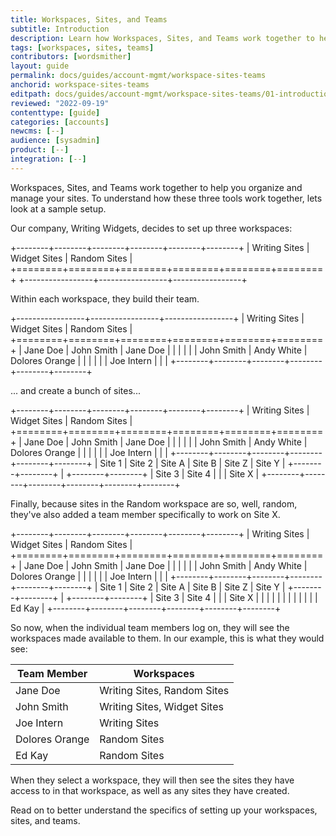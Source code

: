```yaml
---
title: Workspaces, Sites, and Teams
subtitle: Introduction
description: Learn how Workspaces, Sites, and Teams work together to help you manage your sites.
tags: [workspaces, sites, teams]
contributors: [wordsmither]
layout: guide
permalink: docs/guides/account-mgmt/workspace-sites-teams
anchorid: workspace-sites-teams
editpath: docs/guides/account-mgmt/workspace-sites-teams/01-introduction.md
reviewed: "2022-09-19"
contenttype: [guide]
categories: [accounts]
newcms: [--]
audience: [sysadmin]
product: [--]
integration: [--]
---
```


Workspaces, Sites, and Teams work together to help you organize and manage your sites.  To understand how these three tools work together, lets look at a sample setup.

Our company, Writing Widgets, decides to set up three workspaces:

+--------+--------+--------+--------+--------+--------+
| Writing Sites   | Widget Sites    | Random Sites    |
+========+========+========+========+========+========+
+-----------------+-----------------+-----------------+

Within each workspace, they build their team.

+-----------------+-----------------+-----------------+
| Writing Sites   | Widget Sites    | Random Sites    |
+========+========+========+========+========+========+
| Jane Doe        | John Smith      | Jane Doe        |
|                 |                 |                 |
| John Smith      | Andy White      | Dolores Orange  |
|                 |                 |                 |
| Joe Intern      |                 |                 |
+--------+--------+--------+--------+--------+--------+

... and create a bunch of sites...

+--------+--------+--------+--------+--------+--------+
| Writing Sites   | Widget Sites    | Random Sites    |
+========+========+========+========+========+========+
| Jane Doe        | John Smith      | Jane Doe        |
|                 |                 |                 |
| John Smith      | Andy White      | Dolores Orange  |
|                 |                 |                 |
| Joe Intern      |                 |                 |
+--------+--------+--------+--------+--------+--------+
| Site 1 | Site 2 | Site A | Site B | Site Z | Site Y |
+--------+--------+        |        +--------+--------+
| Site 3 | Site 4 |        |        | Site X          |
+--------+--------+--------+--------+--------+--------+

Finally, because sites in the Random workspace are so, well, random, they've also added a team member specifically to work on Site X.

+--------+--------+--------+--------+--------+--------+
| Writing Sites   | Widget Sites    | Random Sites    |
+========+========+========+========+========+========+
| Jane Doe        | John Smith      | Jane Doe        |
|                 |                 |                 |
| John Smith      | Andy White      | Dolores Orange  |
|                 |                 |                 |
| Joe Intern      |                 |                 |
+--------+--------+--------+--------+--------+--------+
| Site 1 | Site 2 | Site A | Site B | Site Z | Site Y |
+--------+--------+        |        +--------+--------+
| Site 3 | Site 4 |        |        | Site X          |
|        |        |        |        |                 |
|        |        |        |        | Ed Kay          |
+--------+--------+--------+--------+--------+--------+

So now, when the individual team members log on, they will see the workspaces made available to them.  In our example, this is what they would see:

| Team Member | Workspaces |
|---|---|
| Jane Doe |Writing Sites, Random Sites|
| John Smith |Writing Sites, Widget Sites|
| Joe Intern |Writing Sites|
| Dolores Orange |Random Sites|
| Ed Kay |Random Sites|

When they select a workspace, they will then see the sites they have access to in that workspace, as well as any sites they have created.

Read on to better understand the specifics of setting up your workspaces, sites, and teams.
